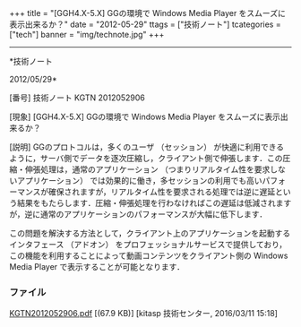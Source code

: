 ﻿+++
title = "[GGH4.X-5.X] GGの環境で Windows Media Player をスムーズに表示出来るか？"
date = "2012-05-29"
ttags = ["技術ノート"]
tcategories = ["tech"]
banner = "img/technote.jpg"
+++

-----------------------------------------------------------------------------------------------------------------------------

*技術ノート

2012/05/29*


[番号]
技術ノート KGTN 2012052906

[現象]
[GGH4.X-5.X] GGの環境で Windows Media Player
をスムーズに表示出来るか？

[説明]
GGのプロトコルは，多くのユーザ （セッション）
が快適に利用できるように，サーバ側でデータを逐次圧縮し，クライアント側で伸張します．この圧縮・伸張処理は，通常のアプリケーション
（つまりリアルタイム性を要求しないアプリケーション）
では効果的に働き，多セッションの利用でも高いパフォーマンスが確保されますが，リアルタイム性を要求される処理では逆に遅延という結果をもたらします．圧縮・伸張処理を行わなければこの遅延は低減されますが，逆に通常のアプリケーションのパフォーマンスが大幅に低下します．

この問題を解決する方法として，クライアント上のアプリケーションを起動するインタフェース
（アドオン）
をプロフェッショナルサービスで提供しており，この機能を利用することによって動画コンテンツをクライアント側の
Windows Media Player で表示することが可能となります．


### ファイル

 
 


[KGTN2012052906.pdf](http://techreport.kitasp.net/attachments/download/2490/KGTN2012052906.pdf)
 [(67.9 KB)] [kitasp 技術センター, 2016/03/11
15:18]


 


 


